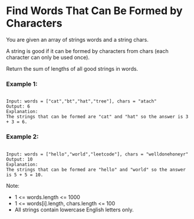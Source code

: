 # Find Words That Can Be Formed by Characters

You are given an array of strings words and a string chars.

A string is good if it can be formed by characters from chars (each character can only be used once).

Return the sum of lengths of all good strings in words.

### Example 1:

```

Input: words = ["cat","bt","hat","tree"], chars = "atach"
Output: 6
Explanation:
The strings that can be formed are "cat" and "hat" so the answer is 3 + 3 = 6.
```

### Example 2:

```

Input: words = ["hello","world","leetcode"], chars = "welldonehoneyr"
Output: 10
Explanation:
The strings that can be formed are "hello" and "world" so the answer is 5 + 5 = 10.
```

Note:

- 1 <= words.length <= 1000
- 1 <= words[i].length, chars.length <= 100
- All strings contain lowercase English letters only.
